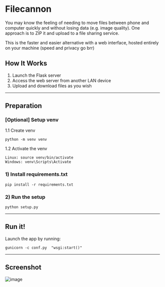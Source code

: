 # Filecannon

You may know the feeling of needing to move files between phone and computer quickly and without losing data (e.g. image quality). One approach is to ZIP it and upload to a file sharing service.

This is the faster and easier alternative with a web interface, hosted entirely on your machine (speed and privacy go brr)


## How It Works
1. Launch the Flask server
2. Access the web server from another LAN device
3. Upload and download files as you wish

---

## Preparation
### [Optional] Setup venv
1.1 Create venv

    python -m venv venv

1.2 Activate the venv

    Linux: source venv/bin/activate
    Windows: venv\Scripts\Activate

### 1) Install requirements.txt
    pip install -r requirements.txt

### 2) Run the setup
    python setup.py

---

## Run it!
Launch the app by running:

    gunicorn -c conf.py  "wsgi:start()" 

---

## Screenshot

![image](https://github.com/cleanmountain/filecannon/assets/120788835/3f23b28d-3ea6-4a80-8c8e-28e1998a9662)
